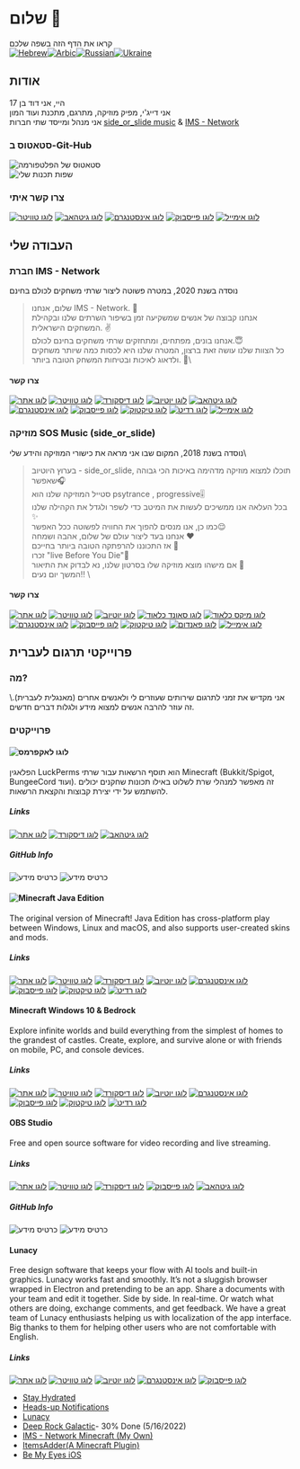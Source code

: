 # שלום 👋
קראו את הדף הזה בשפה שלכם\
[![Hebrew](photos/Israel.svg)]()[![Arbic](photos/uae.svg)]()[![Russian](photos/russia.svg)]()[![Ukraine](photos/Ukraine.svg)]()
## אודות
היי, אני דוד בן 17\
אני דייג'י, מפיק מוזיקה, מתרגם, מתכנת ועוד המון\
אני מנהל ומייסד שתי חברות [side_or_slide music](https://www.youtube.com/c/sideorslideMusic) & [IMS - Network](https://israelmincraftml.wixsite.com/ims-network)
### סטאטוס ב-Git-Hub
![סטאטוס של הפלטפורמה](https://github-readme-stats.vercel.app/api?username=thefourcraft&show_icons=true&theme=dark)\
![שפות תכנות שלי](https://github-readme-stats.vercel.app/api/top-langs/?username=thefourcraft&theme=dark&langs_count=8)
### צרו קשר איתי
[![לוגו טוויטר](photos/Twitter-icon.svg)](https://twitter.com/thefourcraft)
[![לוגו גיטהאב](photos/Github-icon.svg)](https://github.com/thefourcraft)
[![לוגו אינסטנגרם](photos/Instagram-icon.svg)](https://www.instagram.com/david_furman/)
[![לוגו פייסבוק](photos/Facebook-icon.svg)](https://www.facebook.com/david2004furman)
[![לוגו אימייל](photos/Email-icon.svg)](mailto:coo@ims-network.net?subject=[GitHub])
## העבודה שלי
### חברת IMS - Network
נוסדה בשנת 2020, במטרה פשוטה ליצור שרתי משחקים לכולם בחינם
> שלום, אנחנו IMS - Network. 👋\
אנחנו קבוצה של אנשים שמשקיעה זמן בשיפור השרתים שלנו ובקהילת המשחקים הישראלית. ✌️\
אנחנו בונים, מפתחים, ומתחזקים שרתי משחקים בחינם לכולם.😇\
כל הצוות שלנו עושה זאת ברצון, המטרה שלנו היא לכסות כמה שיותר משחקים ולדאוג לאיכות ובטיחות המשחק הטובה ביותר. 🤩\
#### צרו קשר
[![לוגו אתר](photos/Website-icon.svg)](https://israelmincraftml.wixsite.com/ims-network)
[![לוגו טוויטר](photos/Twitter-icon.svg)](https://twitter.com/network_ims)
[![לוגו דיסקורד](photos/Discord-icon.svg)](https://discord.ims-network.net)
[![לוגו יוטיוב](photos/Play-icon.svg)](https://www.youtube.com/channel/UC2k502VERIriL01UtnpE_wQ)
[![לוגו גיטהאב](photos/Github-icon.svg)](https://github.com/IMS-Network)
[![לוגו אינסטנגרם](photos/Instagram-icon.svg)](https://www.instagram.com/ims__network/)
[![לוגו פייסבוק](photos/Facebook-icon.svg)](https://www.facebook.com/IMSNetworkOfficial)
[![לוגו טיקטוק](photos/Tiktok-icon.svg)](https://www.tiktok.com/@ims_network)
[![לוגו רדיט](photos/Reddit-icon.svg)](https://www.reddit.com/r/IMS_Network/)
[![לוגו אימייל](photos/Email-icon.svg)](mailto:support@ims-network.net?subject=[GitHub])
### מוזיקה SOS Music (side_or_slide)
נוסדה בשנת 2018, המקום שבו אני מראה את כישורי המוזיקה והידע שלי\
>בערוץ היוטיוב - side_or_slide, תוכלו  למצוא מוזיקה מדהימה באיכות הכי גבוהה שאפשר🎧\
סטייל המוזיקה שלנו הוא psytrance , progressive🎚️\
בכל העלאה אנו ממשיכים לעשות את המיטב כדי לשפר ולגדל את הקהילה שלנו ✨\
כמו כן, אנו מנסים להפוך את החוויה לפשוטה ככל האפשר😌\
אנחנו בעד ליצור עולם של שלום, אהבה ושמחה ❤️\
אז התכוננו  להרפתקה הטובה ביותר בחייכם 🤩\
זכרו "live Before You Die"🥂\
אם מישהו מוצא מוזיקה שלו בסרטון שלנו, נא לבדוק את התיאור 🧐\
המשך יום נעים‼ ️\
#### צרו קשר
[![לוגו אתר](photos/Website-icon.svg)](https://yousideorslide7715.wixsite.com/website)
[![לוגו טוויטר](photos/Twitter-icon.svg)](https://twitter.com/or_slide)
[![לוגו יוטיוב](photos/Play-icon.svg)](https://www.youtube.com/channel/UCEGkCJFSotCr4F4sMmshHsA)
[![לוגו סאונד כלאוד](photos/Soundcloud-icon.svg)](https://soundcloud.com/side_or-slide)
[![לוגו מיקס כלאוד](photos/Mixcloud-icon.svg)](https://www.mixcloud.com/side_or_slide/)
[![לוגו אינסטנגרם](photos/Instagram-icon.svg)](https://www.instagram.com/side_or_slide/)
[![לוגו פייסבוק](photos/Facebook-icon.svg)](https://www.facebook.com/sideorslide)
[![לוגו טיקטוק](photos/Tiktok-icon.svg)](https://www.tiktok.com/@side_or_slide)
[![לוגו פאנדום](photos/Fandom-icon.svg)](https://trance.fandom.com/wiki/Side_or_slide)
[![לוגו אימייל](photos/Email-icon.svg)](mailto:you.side.or.slide.7715@gmail.com?subject=[GitHub])
## פרוייקטי תרגום לעברית
### מה?
אני מקדיש את זמני לתרגום שירותים שעוזרים לי ולאנשים אחרים (מאנגלית לעברית).\ 
זה עוזר להרבה אנשים למצוא מידע ולגלות דברים חדשים.
### פרוייקטים
#### ![לוגו לאקפרמס](photos/LackPerms.svg)
הפלאגין LuckPerms הוא תוסף הרשאות עבור שרתי Minecraft (Bukkit/Spigot, BungeeCord ועוד). זה מאפשר למנהלי שרת לשלוט באילו תכונות שחקנים יכולים להשתמש על ידי יצירת קבוצות והקצאת הרשאות.
##### Links
[![לוגו אתר](photos/Website-icon.svg)](https://luckperms.net/)
[![לוגו דיסקורד](photos/Discord-icon.svg)](https://discord.gg/luckperms)
[![לוגו גיטהאב](photos/Github-icon.svg)](https://github.com/LuckPerms/LuckPerms)
##### GitHub Info
![כרטיס מידע](https://github-readme-stats.vercel.app/api/pin/?username=LuckPerms&repo=LuckPerms&theme=dark)
![כרטיס מידע](https://github-readme-stats.vercel.app/api/pin/?username=LuckPerms&repo=LuckPermsWeb&theme=dark)
#### ![Minecraft Java Edition](photos/Minecraft-java-logo.svg)
The original version of Minecraft! Java Edition has cross-platform play between Windows, Linux and macOS, and also supports user-created skins and mods.
##### Links
[![לוגו אתר](photos/Website-icon.svg)](https://www.minecraft.net/en-us/store/minecraft-java-edition)
[![לוגו טוויטר](photos/Twitter-icon.svg)](https://twitter.com/Minecraft)
[![לוגו דיסקורד](photos/Discord-icon.svg)](https://discord.com/invite/minecraft)
[![לוגו יוטיוב](photos/Play-icon.svg)](https://www.youtube.com/minecraft)
[![לוגו אינסטנגרם](photos/Instagram-icon.svg)](https://www.instagram.com/minecraft/)
[![לוגו פייסבוק](photos/Facebook-icon.svg)](https://www.facebook.com/minecraft/)
[![לוגו טיקטוק](photos/Tiktok-icon.svg)](https://www.tiktok.com/@ims_network)
[![לוגו רדיט](photos/Reddit-icon.svg)](https://www.reddit.com/r/Minecraft/)
#### Minecraft Windows 10 & Bedrock
Explore infinite worlds and build everything from the simplest of homes to the grandest of castles. Create, explore, and survive alone or with friends on mobile, PC, and console devices.
##### Links
[![לוגו אתר](photos/Website-icon.svg)](https://www.minecraft.net/en-us/store/minecraft-windows10)
[![לוגו טוויטר](photos/Twitter-icon.svg)](https://twitter.com/Minecraft)
[![לוגו דיסקורד](photos/Discord-icon.svg)](https://discord.com/invite/minecraft)
[![לוגו יוטיוב](photos/Play-icon.svg)](https://www.youtube.com/minecraft)
[![לוגו אינסטנגרם](photos/Instagram-icon.svg)](https://www.instagram.com/minecraft/)
[![לוגו פייסבוק](photos/Facebook-icon.svg)](https://www.facebook.com/minecraft/)
[![לוגו טיקטוק](photos/Tiktok-icon.svg)](https://www.tiktok.com/@ims_network)
[![לוגו רדיט](photos/Reddit-icon.svg)](https://www.reddit.com/r/Minecraft/)
#### OBS Studio
Free and open source software for video recording and live streaming.
##### Links
[![לוגו אתר](photos/Website-icon.svg)](https://obsproject.com/)
[![לוגו טוויטר](photos/Twitter-icon.svg)](https://twitter.com/OBSProject)
[![לוגו דיסקורד](photos/Discord-icon.svg)](https://obsproject.com/discord)
[![לוגו פייסבוק](photos/Facebook-icon.svg)](https://facebook.com/OpenBroadcasterSoftware)
[![לוגו גיטהאב](photos/Github-icon.svg)](https://github.com/obsproject/obs-studio)
##### GitHub Info
![כרטיס מידע](https://github-readme-stats.vercel.app/api/pin/?username=obsproject&repo=obs-studio&theme=dark)
![כרטיס מידע](https://github-readme-stats.vercel.app/api/pin/?username=obsproject&repo=obs-crowdin-sync&theme=dark)
#### Lunacy
Free design software that keeps your flow with AI tools and built-in graphics. Lunacy works fast and smoothly. It’s not a sluggish browser wrapped in Electron and pretending to be an app. Share a documents with your team and edit it together. Side by side. In real-time. Or watch what others are doing, exchange comments, and get feedback. We have a great team of Lunacy enthusiasts helping us with localization of the app interface. Big thanks to them for helping other users who are not comfortable with English.
##### Links
[![לוגו אתר](photos/Website-icon.svg)](https://icons8.com/lunacy)
[![לוגו טוויטר](photos/Twitter-icon.svg)](https://twitter.com/Icons8_Lunacy)
[![לוגו יוטיוב](photos/Play-icon.svg)](https://www.youtube.com/channel/UCRXYx6Qg7kgH0EAqa-Gl0HA)
[![לוגו אינסטנגרם](photos/Instagram-icon.svg)](https://www.instagram.com/icons8)
[![לוגו פייסבוק](photos/Facebook-icon.svg)](https://www.facebook.com/Icons8)


* [Stay Hydrated](https://www.gndzkrkc.com/stayhydrated/)
* [Heads-up Notifications](http://simen.codes/app/android-5-headsup-notifications/)
* [Lunacy](https://icons8.com/lunacy)
* [Deep Rock Galactic](https://store.steampowered.com/app/548430/Deep_Rock_Galactic/)- 30% Done (5/16/2022)
* [IMS - Network Minecraft (My Own)](https://israelmincraftml.wixsite.com/ims-network)
* [ItemsAdder(A Minecraft Plugin)](https://spigot.devs.beer/itemsadder/)
* [Be My Eyes iOS](https://www.bemyeyes.com/)
